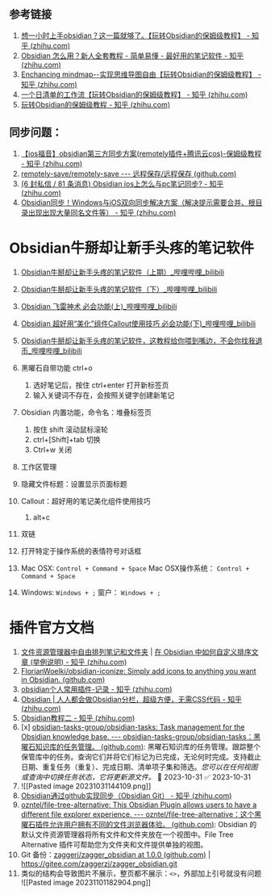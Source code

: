 ## 参考链接
1. [想一小时上手obsidian？这一篇就够了。【玩转Obsidian的保姆级教程】 - 知乎 (zhihu.com)](https://zhuanlan.zhihu.com/p/428519519?utm_id=0)
2. [Obsidian 怎么用？新人全套教程 - 简单易懂 - 最好用的笔记软件 - 知乎 (zhihu.com)](https://zhuanlan.zhihu.com/p/637932708)
3. [Enchancing mindmap--实现思维导图自由【玩转Obsidian的保姆级教程】 - 知乎 (zhihu.com)](https://zhuanlan.zhihu.com/p/404805883)
4. [一个日清单的工作流【玩转Obsidian的保姆级教程】 - 知乎 (zhihu.com)](https://zhuanlan.zhihu.com/p/403675420)
5. [玩转Obsidian的保姆级教程 - 知乎 (zhihu.com)](https://www.zhihu.com/column/c_1413472005866266624)
## 同步问题：
1. [【ios福音】obsidian第三方同步方案(remotely插件+腾讯云cos)-保姆级教程 - 知乎 (zhihu.com)](https://zhuanlan.zhihu.com/p/479961754?utm_id=0)
2. [remotely-save/remotely-save --- 远程保存/远程保存 (github.com)](https://github.com/remotely-save/remotely-save)
3. [(6 封私信 / 81 条消息) Obsidian ios上怎么与pc笔记同步? - 知乎 (zhihu.com)](https://www.zhihu.com/question/516299429/answer/2945564421)
4. [Obsidian同步！Windows与iOS双向同步解决方案（解决提示需要合并、根目录出现出现大量同名文件等） - 知乎 (zhihu.com)](https://zhuanlan.zhihu.com/p/565999467)
# Obsidian牛掰却让新手头疼的笔记软件
1. [Obsidian牛掰却让新手头疼的笔记软件（上期）_哔哩哔哩_bilibili](https://www.bilibili.com/video/BV1yB4y1o77L/?spm_id_from=333.1007.tianma.5-4-18.click&vd_source=af94dc11f0a1751ebb3c2090844ad9f6)
2. [Obsidian牛掰却让新手头疼的笔记软件（下）_哔哩哔哩_bilibili](https://www.bilibili.com/video/BV1Ay4y1P75j/?spm_id_from=333.999.0.0&vd_source=af94dc11f0a1751ebb3c2090844ad9f6)
3. [Obsidian 飞雷神术 必会功能(上)_哔哩哔哩_bilibili](https://www.bilibili.com/video/BV18M411R7TA/?spm_id_from=333.999.0.0&vd_source=af94dc11f0a1751ebb3c2090844ad9f6)
4. [Obsidian 超好用“美化”组件Callout使用技巧 必会功能(下)_哔哩哔哩_bilibili](https://www.bilibili.com/video/BV1q84y197o7/?spm_id_from=333.999.0.0&vd_source=af94dc11f0a1751ebb3c2090844ad9f6)
5. [Obsidian牛掰却让新手头疼的笔记软件，这教程给你喂到嘴边，不会你找我退币_哔哩哔哩_bilibili](https://www.bilibili.com/video/BV1yN4y1C7qB/?spm_id_from=333.999.0.0&vd_source=af94dc11f0a1751ebb3c2090844ad9f6)
6. 黑曜石自带功能 ctrl+o
   1. 选好笔记后，按住 ctrl+enter 打开新标签页
   2. 输入关键词不存在，会按照关键字创建新笔记
7. Obsidian 内置功能，命令名：堆叠标签页
	1. 按住 shift 滚动鼠标滚轮
	2. ctrl+[Shift]+tab 切换
	3. Ctrl+w 关闭
8. 工作区管理
9. 隐藏文件标题：设置显示页面标题
10. Callout：超好用的笔记美化组件使用技巧
	1. alt+c
11. 双链
12. 打开特定于操作系统的表情符号对话框

1. Mac OSX: `Control + Command + Space` Mac OSX操作系统： `Control + Command + Space`
2. Windows: `Windows + ;` 窗户： `Windows + ;`

# 插件官方文档
1. [文件资源管理器中自由排列笔记和文件夹](https://github.com/SebastianMC/obsidian-custom-sort) | [在 Obsidian 中如何自定义排序文章 (举例说明) - 知乎 (zhihu.com)](https://zhuanlan.zhihu.com/p/642182881?)
2. [FlorianWoelki/obsidian-iconize: Simply add icons to anything you want in Obsidian. (github.com)](https://github.com/FlorianWoelki/obsidian-iconize)
3. [obsidian个人常用插件-记录 - 知乎 (zhihu.com)](https://zhuanlan.zhihu.com/p/618966265)
4. [Obsidian | 人人都会做Obsidian分栏，超级方便，无需CSS代码 - 知乎 (zhihu.com)](https://zhuanlan.zhihu.com/p/503562540)
5. [Obsidian教程二 - 知乎 (zhihu.com)](https://zhuanlan.zhihu.com/p/492199426?utm_id=0)
6. [x] [obsidian-tasks-group/obsidian-tasks: Task management for the Obsidian knowledge base. --- obsidian-tasks-group/obsidian-tasks：黑曜石知识库的任务管理。 (github.com)](https://github.com/obsidian-tasks-group/obsidian-tasks): 黑曜石知识库的任务管理。跟踪整个保管库中的任务。查询它们并将它们标记为已完成，无论何时完成。支持截止日期、重复任务（重复）、完成日期、清单项子集和筛选。_您可以在任何视图或查询中切换任务状态，它将更新源文件。_ 📅 2023-10-31 ✅ 2023-10-31
7. ![[Pasted image 20231031144109.png]]
8. [Obsidian通过github实现同步（Obsidian Git） - 知乎 (zhihu.com)](https://zhuanlan.zhihu.com/p/657924375)
9. [ozntel/file-tree-alternative: This Obsidian Plugin allows users to have a different file explorer experience. --- ozntel/file-tree-alternative：这个黑曜石插件允许用户拥有不同的文件浏览器体验。 (github.com)](https://github.com/ozntel/file-tree-alternative): Obsidian 的默认文件资源管理器将所有文件和文件夹放在一个视图中。File Tree Alternative 插件可帮助您为文件夹和文件提供单独的视图。
10. Git 备份：[zaggerj/zagger_obsidian at 1.0.0 (github.com)](https://github.com/zaggerj/zagger_obsidian/tree/1.0.0) | https://gitee.com/zaggerzj/zagger_obsidian.git
11. 类似的结构会导致图片不展示，整页都不展示：`<>`，外部加上引号就没有问题 ![[Pasted image 20231101182904.png]]